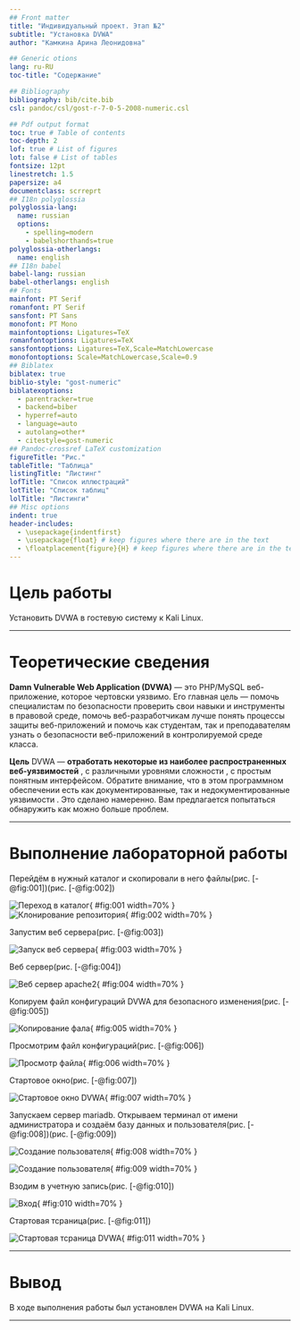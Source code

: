```yaml
---
## Front matter
title: "Индивидуальный проект. Этап №2"
subtitle: "Установка DVWA"
author: "Камкина Арина Леонидовна"

## Generic otions
lang: ru-RU
toc-title: "Содержание"

## Bibliography
bibliography: bib/cite.bib
csl: pandoc/csl/gost-r-7-0-5-2008-numeric.csl

## Pdf output format
toc: true # Table of contents
toc-depth: 2
lof: true # List of figures
lot: false # List of tables
fontsize: 12pt
linestretch: 1.5
papersize: a4
documentclass: scrreprt
## I18n polyglossia
polyglossia-lang:
  name: russian
  options:
	- spelling=modern
	- babelshorthands=true
polyglossia-otherlangs:
  name: english
## I18n babel
babel-lang: russian
babel-otherlangs: english
## Fonts
mainfont: PT Serif
romanfont: PT Serif
sansfont: PT Sans
monofont: PT Mono
mainfontoptions: Ligatures=TeX
romanfontoptions: Ligatures=TeX
sansfontoptions: Ligatures=TeX,Scale=MatchLowercase
monofontoptions: Scale=MatchLowercase,Scale=0.9
## Biblatex
biblatex: true
biblio-style: "gost-numeric"
biblatexoptions:
  - parentracker=true
  - backend=biber
  - hyperref=auto
  - language=auto
  - autolang=other*
  - citestyle=gost-numeric
## Pandoc-crossref LaTeX customization
figureTitle: "Рис."
tableTitle: "Таблица"
listingTitle: "Листинг"
lofTitle: "Список иллюстраций"
lotTitle: "Список таблиц"
lolTitle: "Листинги"
## Misc options
indent: true
header-includes:
  - \usepackage{indentfirst}
  - \usepackage{float} # keep figures where there are in the text
  - \floatplacement{figure}{H} # keep figures where there are in the text
---
```


# Цель работы

Установить DVWA в гостевую систему к Kali Linux.

---

# Теоретические сведения

**Damn Vulnerable Web Application (DVWA)** — это PHP/MySQL веб-приложение, которое чертовски уязвимо. Его главная цель — помочь специалистам по безопасности проверить свои навыки и инструменты в правовой среде, помочь веб-разработчикам лучше понять процессы защиты веб-приложений и помочь как студентам, так и преподавателям узнать о безопасности веб-приложений в контролируемой среде класса.

**Цель** DVWA — **отработать некоторые из наиболее распространенных веб-уязвимостей** , с различными уровнями сложности , с простым понятным интерфейсом. Обратите внимание, что в этом программном обеспечении есть как документированные, так и недокументированные уязвимости . Это сделано намеренно. Вам предлагается попытаться обнаружить как можно больше проблем.

---

# Выполнение лабораторной работы

Перейдём в нужный каталог и скопировали в него файлы(рис. [-@fig:001])(рис. [-@fig:002])

![Переход в каталог](image/1.png){ #fig:001 width=70% }
![Клонирование репозитория](image/2.png){ #fig:002 width=70% }

Запустим веб сервера(рис. [-@fig:003])

![Запуск веб сервера](image/3.png){ #fig:003 width=70% }

Веб сервер(рис. [-@fig:004])

![Веб сервер apache2](image/4.png){ #fig:004 width=70% }

Копируем файл конфигураций DVWA для безопасного изменения(рис. [-@fig:005])

![Копирование фала](image/5.png){ #fig:005 width=70% }

Просмотрим файл конфигураций(рис. [-@fig:006])

![Просмотр файла](image/6.png){ #fig:006 width=70% }

Стартовое окно(рис. [-@fig:007])

![Стартовое окно DVWA](image/7.png){ #fig:007 width=70% }

Запускаем сервер mariadb. Открываем терминал от имени администратора и создаём базу данных и пользователя(рис. [-@fig:008])(рис. [-@fig:009])

![Создание пользователя](image/8.png){ #fig:008 width=70% }

![Создание пользователя](image/9.png){ #fig:009 width=70% }

Взодим в учетную запись(рис. [-@fig:010])

![Вход](image/10.png){ #fig:010 width=70% }

Стартовая тсраница(рис. [-@fig:011])

![Стартовая тсраница DVWA](image/11.png){ #fig:011 width=70% }

---

# Вывод

В ходе выполнения работы был установлен DVWA на Kali Linux.

---



